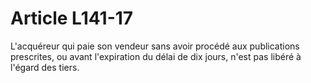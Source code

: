 # Article L141-17

L'acquéreur qui paie son vendeur sans avoir procédé aux publications prescrites, ou avant l'expiration du délai de dix jours, n'est pas libéré à l'égard des tiers.
